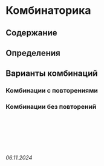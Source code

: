 # Комбинаторика

## Содержание

## Определения

## Варианты комбинаций

### Комбинации с повторениями

### Комбинации без повторений

## 


<br><br>
<br><br>

###### 06.11.2024